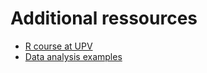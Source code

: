 Additional ressources
========================

- [R course at UPV](https://www.cfp.upv.es/formacion-permanente/cursos/introduccion-a-la-programacion-con-r-y-rstudio-para-el-analisis-de-datos-biologicos_idiomaes-cid68078.html)
- [Data analysis examples](https://stats.idre.ucla.edu/other/dae/)
 
